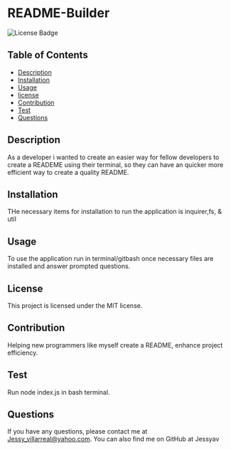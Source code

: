 
# README-Builder
![License Badge](https://img.shields.io/badge/license-MIT-blue)

## Table of Contents
- [Description](#description)
- [Installation](#installation)
- [Usage](#usage)
- [license](#license)
- [Contribution](#contribution)
- [Test](#test)
- [Questions](#questions)

## Description 
As a developer i wanted to create an easier way for fellow developers to create a READEME using their terminal, so they can have an quicker more efficient way to create a quality README.

## Installation
THe necessary items for installation to run the application is inquirer,fs, & util

## Usage
To use the application run in terminal/gitbash once necessary files are installed and answer prompted questions.

## License
This project is licensed under the MIT license.

## Contribution
Helping new programmers like myself create a README, enhance project efficiency.

## Test
Run node index.js in bash terminal.

## Questions
If you have any questions, please contact me at Jessy_villarreal@yahoo.com. You can also find me on GitHub at Jessyav
